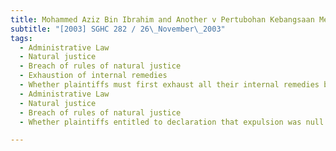 ```yaml
---
title: Mohammed Aziz Bin Ibrahim and Another v Pertubohan Kebangsaan Melayu Singapura 
subtitle: "[2003] SGHC 282 / 26\_November\_2003"
tags:
  - Administrative Law
  - Natural justice
  - Breach of rules of natural justice
  - Exhaustion of internal remedies
  - Whether plaintiffs must first exhaust all their internal remedies before coming to court
  - Administrative Law
  - Natural justice
  - Breach of rules of natural justice
  - Whether plaintiffs entitled to declaration that expulsion was null and void

---
```


